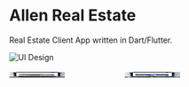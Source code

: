 # Allen Real Estate

Real Estate Client App written in Dart/Flutter.

![UI Design](https://imgur.com/a/BG74BCs)

<img src="screenshots/IphoneWifi.png" width="100" height="10" >    <img src="screenshots/IphoneW/OWifi.png" width="100" height="10" >
<img src="screenshots/AndroidWithWifi.jpg" width="100" height="10" >   <img src="screenshots/AndroidW/OWifi.jpg" width="100" height="10" >



